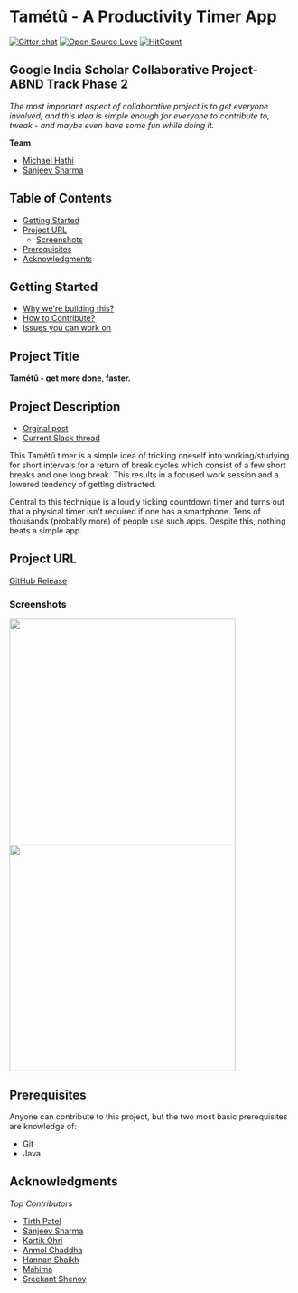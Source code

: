 # Tamétû - A Productivity Timer App
[![Gitter chat](https://badges.gitter.im/gitterHQ/gitter.png)](https://gitter.im/android-productivity-timer-tametu-app/tametu) [![Open Source Love](https://badges.frapsoft.com/os/v2/open-source.svg?v=103)](https://github.com/ellerbrock/open-source-badges/) [![HitCount](http://hits.dwyl.io/google-udacity-india-scholars//{project}.svg)](http://hits.dwyl.io/google-udacity-india-scholars//{project})
## Google India Scholar Collaborative Project- ABND Track Phase 2

_The most important aspect of collaborative project is to get everyone involved, and this idea is simple enough for everyone to contribute to, tweak - and maybe even have some fun while doing it._


**Team**
- [Michael Hathi](https://github.com/numerative/)
- [Sanjeev Sharma](https://github.com/thedevelopersanjeev)

## Table of Contents

- [Getting Started](#getting-started)
- [Project URL](#project-url)
  - [Screenshots](#screenshots)
- [Prerequisites](#prerequisites)
- [Acknowledgments](#acknowledgments)

## Getting Started
- [Why we're building this?](https://discussions.udacity.com/t/my-collaborative-project-idea/618377)
- [How to Contribute?](Contributing.md)
- [Issues you can work on](https://github.com/NJACKWinterOfCode/android-productivity-timer-tametu-app/issues)


## Project Title
**Tamétû - get more done, faster.**

## Project Description
- [Orginal post](https://discussions.udacity.com/t/my-collaborative-project-idea/618377)
- [Current Slack thread](https://googleindiascholars.slack.com/archives/GD96L4VA4/p1539274648000100)

This Tamétû timer is a simple idea of tricking oneself into working/studying for short intervals for a return of break cycles which consist of a few short breaks and one long break. This results in a focused work session and a lowered tendency of getting distracted.

Central to this technique is a loudly ticking countdown timer and turns out that a physical timer isn't required if one has a smartphone. Tens of thousands (probably more) of people use such apps. Despite this, nothing beats a simple app.


## Project URL
[GitHub Release](https://github.com/NJACKWinterOfCode/android-productivity-timer-tametu-app/releases)

### Screenshots

<img src="https://user-images.githubusercontent.com/28054527/50595743-bcc7c400-0ec7-11e9-8c20-b1383a32edbf.png" width="400"> <img src="https://user-images.githubusercontent.com/28054527/50595742-bcc7c400-0ec7-11e9-961b-076b7a0b8fba.png" width="400">

## Prerequisites
Anyone can contribute to this project, but the two most basic prerequisites are knowledge of:
- Git
- Java

## Acknowledgments
*Top Contributors*

- [Tirth Patel](https://github.com/piedcipher)
- [Sanjeev Sharma](https://github.com/thedevelopersanjeev)
- [Kartik Ohri](https://github.com/kartikohri1712)
- [Anmol Chaddha](https://github.com/chanmol1999)
- [Hannan Shaikh](https://github.com/iamhshaikh)
- [Mahima](https://github.com/amy6)
- [Sreekant Shenoy](https://github.com/geekykant)
